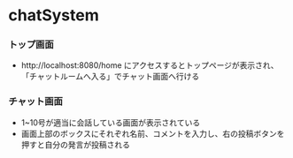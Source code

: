 # chatSystem
### トップ画面
- http://localhost:8080/home にアクセスするとトップページが表示され、「チャットルームへ入る」でチャット画面へ行ける

### チャット画面
- 1~10号が適当に会話している画面が表示されている
- 画面上部のボックスにそれぞれ名前、コメントを入力し、右の投稿ボタンを押すと自分の発言が投稿される
